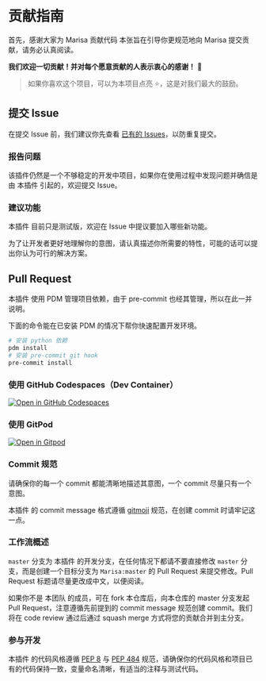 # 贡献指南

首先，感谢大家为 Marisa 贡献代码
本张旨在引导你更规范地向 Marisa 提交贡献，请务必认真阅读。

**我们欢迎一切贡献！并对每个愿意贡献的人表示衷心的感谢！** 💖

> 如果你喜欢这个项目，可以为本项目点亮 ⭐️，这是对我们最大的鼓励。

## 提交 Issue

在提交 Issue 前，我们建议你先查看 [已有的 Issues](https://github.com/MyXiaoNan/Marisa/issues)，以防重复提交。

### 报告问题

该插件仍然是一个不够稳定的开发中项目，如果你在使用过程中发现问题并确信是由 本插件 引起的，欢迎提交 Issue。

### 建议功能

本插件 目前只是测试版，欢迎在 Issue 中提议要加入哪些新功能。

为了让开发者更好地理解你的意图，请认真描述你所需要的特性，可能的话可以提出你认为可行的解决方案。

## Pull Request

本插件 使用 PDM 管理项目依赖，由于 pre-commit 也经其管理，所以在此一并说明。

下面的命令能在已安装 PDM 的情况下帮你快速配置开发环境。

```bash
# 安装 python 依赖
pdm install
# 安装 pre-commit git hook
pre-commit install
```

### 使用 GitHub Codespaces（Dev Container）

[![Open in GitHub Codespaces](https://github.com/codespaces/badge.svg)](https://codespaces.new/MyXiaoNan/Marisa)

### 使用 GitPod

[![Open in Gitpod](https://gitpod.io/button/open-in-gitpod.svg)](https://gitpod.io/#/https://github.com/MyXiaoNan/Marisa)

### Commit 规范

请确保你的每一个 commit 都能清晰地描述其意图，一个 commit 尽量只有一个意图。

本插件 的 commit message 格式遵循 [gitmoji](https://gitmoji.dev/) 规范，在创建 commit 时请牢记这一点。

### 工作流概述

`master` 分支为 本插件 的开发分支，在任何情况下都请不要直接修改 `master` 分支，而是创建一个目标分支为 `Marisa:master` 的 Pull Request 来提交修改。Pull Request 标题请尽量更改成中文，以便阅读。

如果你不是 本团队 的成员，可在 fork 本仓库后，向本仓库的 master 分支发起 Pull Request，注意遵循先前提到的 commit message 规范创建 commit。我们将在 code review 通过后通过 squash merge 方式将您的贡献合并到主分支。

### 参与开发

本插件 的代码风格遵循 [PEP 8](https://www.python.org/dev/peps/pep-0008/) 与 [PEP 484](https://www.python.org/dev/peps/pep-0484/) 规范，请确保你的代码风格和项目已有的代码保持一致，变量命名清晰，有适当的注释与测试代码。
